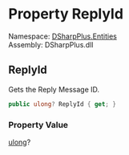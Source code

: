 # Property ReplyId

Namespace: [DSharpPlus.Entities](DSharpPlus.Entities.md)  
Assembly: DSharpPlus.dll

## <a id="DSharpPlus_Entities_DiscordMessageBuilder_ReplyId"></a>ReplyId

Gets the Reply Message ID.

```csharp
public ulong? ReplyId { get; }
```

### Property Value

[ulong](https://learn.microsoft.com/dotnet/api/system.uint64)?

